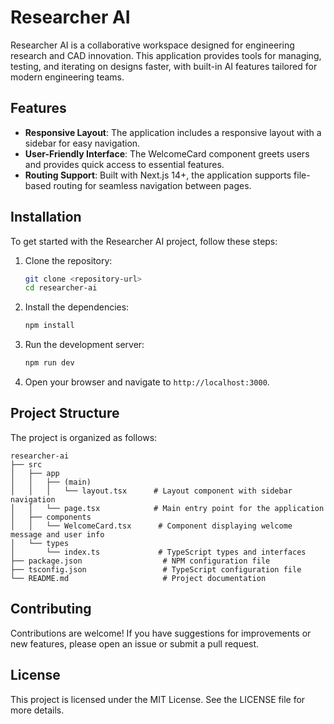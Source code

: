 # Researcher AI

Researcher AI is a collaborative workspace designed for engineering research and CAD innovation. This application provides tools for managing, testing, and iterating on designs faster, with built-in AI features tailored for modern engineering teams.

## Features

- **Responsive Layout**: The application includes a responsive layout with a sidebar for easy navigation.
- **User-Friendly Interface**: The WelcomeCard component greets users and provides quick access to essential features.
- **Routing Support**: Built with Next.js 14+, the application supports file-based routing for seamless navigation between pages.

## Installation

To get started with the Researcher AI project, follow these steps:

1. Clone the repository:
   ```bash
   git clone <repository-url>
   cd researcher-ai
   ```

2. Install the dependencies:
   ```bash
   npm install
   ```

3. Run the development server:
   ```bash
   npm run dev
   ```

4. Open your browser and navigate to `http://localhost:3000`.

## Project Structure

The project is organized as follows:

```
researcher-ai
├── src
│   ├── app
│   │   ├── (main)
│   │   │   └── layout.tsx      # Layout component with sidebar navigation
│   │   └── page.tsx            # Main entry point for the application
│   ├── components
│   │   └── WelcomeCard.tsx      # Component displaying welcome message and user info
│   └── types
│       └── index.ts             # TypeScript types and interfaces
├── package.json                  # NPM configuration file
├── tsconfig.json                 # TypeScript configuration file
└── README.md                     # Project documentation
```

## Contributing

Contributions are welcome! If you have suggestions for improvements or new features, please open an issue or submit a pull request.

## License

This project is licensed under the MIT License. See the LICENSE file for more details.